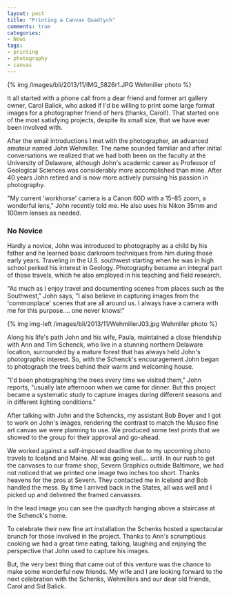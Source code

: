```yaml
---
layout: post
title: "Printing a Canvas Quadtych"
comments: true
categories:
- News
tags:
- printing
- photography
- canvas
---
```


{% img /images/bli/2013/11/IMG_5826r1.JPG Wehmiller photo %}

It all started with a phone call from a dear friend and former art gallery owner, Carol Balick, who asked if I'd be willing to print some large format images for a photographer friend of hers (thanks, Carol!). That started one of the most satisfying projects, despite its small size, that we have ever been involved with. 

After the email introductions I met with the photographer, an advanced amateur named John Wehmiller. The name sounded familiar and after initial conversations we realized that we had both been on the faculty at the University of Delaware, although John's academic career as Professor of Geological Sciences was considerably more accomplished than mine. After 40 years John retired and is now more actively pursuing his passion in photography. 

"My current 'workhorse' camera is a Canon 60D with a 15-85 zoom, a wonderful lens," John recently told me. He also uses his Nikon 35mm and 100mm lenses as needed. 

### No Novice

Hardly a novice, John was introduced to photography as a child by his father and he learned basic darkroom techniques from him during those early years. Traveling in the U.S. southwest starting when he was in high school perked his interest in Geology. Photography became an integral part of those travels, which he also employed in his teaching and field research.  

"As much as I enjoy travel and documenting scenes from places such as the Southwest," John says, "I also believe in capturing images from the 'commonplace' scenes that are all around us. I always have a camera with me for this purpose.... one never knows!"

{% img img-left /images/bli/2013/11/WehmillerJ03.jpg Wehmiller photo %}

Along his life's path John and his wife, Paula, maintained a close friendship with Ann and Tim Schenck, who live in a stunning northern Delaware location, surrounded by a mature forest that has always held John's photographic interest. So, with the Schenck's encouragement John began to photograph the trees behind their warm and welcoming house. 

"I'd been photographing the trees every time we visited them," John reports, "usually late afternoon when we came for dinner. But this project became a systematic study to capture images during different seasons and in different lighting conditions."

After talking with John and the Schencks, my assistant Bob Boyer and I got to work on John's images, rendering the contrast to match the Museo fine art canvas we were planning to use. We produced some test prints that we showed to the group for their approval and go-ahead. 

We worked against a self-imposed deadline due to my upcoming photo travels to Iceland and Maine. All was going well.... until. In our rush to get the canvases to our frame shop, Severn Graphics outside Baltimore, we had not noticed that we printed one image two inches too short. Thanks heavens for the pros at Severn. They contacted me in Iceland and Bob handled the mess. By time I arrived back in the States, all was well and I picked up and delivered the framed canvasses. 

In the lead image you can see the quadtych hanging above a staircase at the Schenck's home. 

To celebrate their new fine art installation the Schenks hosted a spectacular brunch for those involved in the project. Thanks to Ann's scrumptious cooking we had a great time eating, talking, laughing and enjoying the perspective that John used to capture his images. 

But, the very best thing that came out of this venture was the chance to make some wonderful new friends. My wife and I are looking forward to the next celebration with the Schenks, Wehmillers and our dear old friends, Carol and Sid Balick. 








